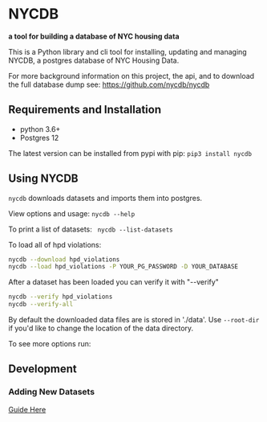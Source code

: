 # NYCDB

**a tool for building a database of NYC housing data**

This is a Python library and cli tool for installing, updating and managing NYCDB, a postgres database of NYC Housing Data.

For more background information on this project, the api, and to download the full database dump see: https://github.com/nycdb/nycdb


## Requirements and Installation


* python 3.6+
* Postgres 12

The latest version can be installed from pypi with pip:  ` pip3 install nycdb `


## Using NYCDB


`nycdb` downloads datasets and imports them into postgres.

View options and usage: `nycdb --help`

To print a list of datasets: ` nycdb --list-datasets`

To load all of hpd violations:

``` sh
nycdb --download hpd_violations
nycdb --load hpd_violations -P YOUR_PG_PASSWORD -D YOUR_DATABASE
```

After a dataset has been loaded you can verify it with "--verify"

``` sh
nycdb --verify hpd_violations
nycdb --verify-all
```

By default the downloaded data files are is stored in './data'. Use `--root-dir` if you'd like to change the location of the data directory.

To see more options run:

## Development

###  Adding New Datasets

[Guide Here](ADDING_NEW_DATASETS.md)

